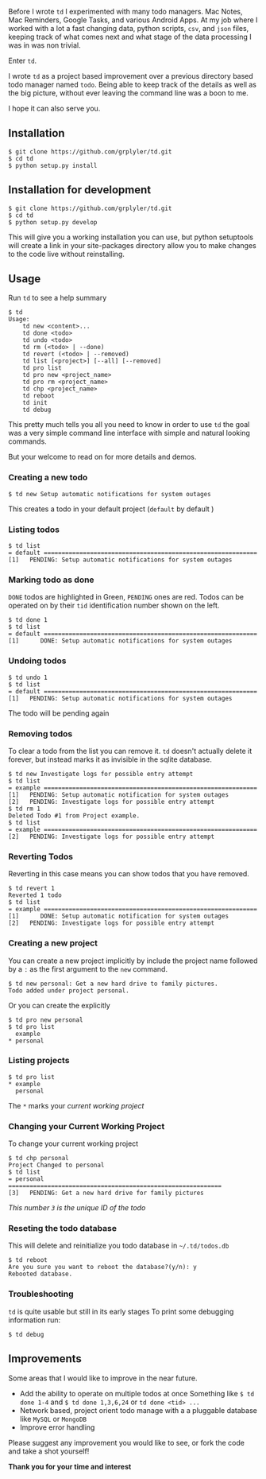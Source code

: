 Before I wrote `td` I experimented with many todo managers. Mac Notes,
Mac Reminders, Google Tasks, and various Android Apps.
At my job where I worked with a lot a fast changing data, python scripts,
`csv`, and `json` files, keeping track of what comes next and what stage of the data processing I was in was non trivial.

Enter `td`.

I wrote `td` as a project based improvement over a previous directory
based todo manager named `todo`. Being able to keep track of the details as well as the big picture, without ever leaving the command line was a boon
to me. 

I hope it can also serve you.

## Installation

```
$ git clone https://github.com/grplyler/td.git
$ cd td
$ python setup.py install
```

## Installation for development

```
$ git clone https://github.com/grplyler/td.git
$ cd td
$ python setup.py develop
```

This will give you a working installation you can use,
but python setuptools will create a link in your site-packages
directory allow you to make changes to the code live without reinstalling.

## Usage

Run `td` to see a help summary

```
$ td
Usage:
    td new <content>...
    td done <todo>
    td undo <todo>
    td rm (<todo> | --done)
    td revert (<todo> | --removed)
    td list [<project>] [--all] [--removed]
    td pro list
    td pro new <project_name>
    td pro rm <project_name>
    td chp <project_name>
    td reboot
    td init
    td debug
```

This pretty much tells you all you need to know in order to use
`td` the goal was a very simple command line interface with simple
and natural looking commands.

But your welcome to read on for more details and demos.

### Creating a new todo

```
$ td new Setup automatic notifications for system outages
```

This creates a todo in your default project (`default` by default )

### Listing todos

```
$ td list
= default ============================================================
[1]   PENDING: Setup automatic notifications for system outages
```

### Marking todo as done

`DONE` todos are highlighted in Green, `PENDING` ones are red.
Todos can be operated on by their `tid` identification number shown
on the left.

```
$ td done 1
$ td list
= default ============================================================
[1]      DONE: Setup automatic notifications for system outages
```

### Undoing todos

```
$ td undo 1
$ td list
= default ============================================================
[1]   PENDING: Setup automatic notifications for system outages
```

The todo will be pending again

### Removing todos

To clear a todo from the list you can remove it.
`td` doesn't actually delete it forever, but instead
marks it as invisible in the sqlite database.

```
$ td new Investigate logs for possible entry attempt
$ td list
= example ============================================================
[1]   PENDING: Setup automatic notification for system outages
[2]   PENDING: Investigate logs for possible entry attempt
$ td rm 1
Deleted Todo #1 from Project example.
$ td list
= example ============================================================
[2]   PENDING: Investigate logs for possible entry attempt
```

### Reverting Todos

Reverting in this case 
means you can show todos that you have removed.

```
$ td revert 1
Reverted 1 todo
$ td list
= example ============================================================
[1]      DONE: Setup automatic notification for system outages
[2]   PENDING: Investigate logs for possible entry attempt
```

### Creating a new project

You can create a new project implicitly by include the
project name followed by a `:`
as the first argument to the `new` command.

```
$ td new personal: Get a new hard drive to family pictures.
Todo added under project personal.
```

Or you can create the explicitly

```
$ td pro new personal
$ td pro list
  example
* personal
```

### Listing projects

```
$ td pro list
* example
  personal
```
The `*` marks your _current working project_

### Changing your Current Working Project

To change your current working project

```
$ td chp personal
Project Changed to personal
$ td list
= personal ============================================================
[3]   PENDING: Get a new hard drive for family pictures
```

_This number `3` is the unique ID of the todo_

### Reseting the todo database

This will delete and reinitialize you todo database in `~/.td/todos.db`

```
$ td reboot
Are you sure you want to reboot the database?(y/n): y
Rebooted database.
```

### Troubleshooting

`td` is quite usable but still in its early stages
To print some debugging information run:

```
$ td debug
```

## Improvements

Some areas that I would like to improve in the near future.

* Add the ability to operate on multiple todos at once Something like `$ td done 1-4` and `$ td done 1,3,6,24`
or `td done <tid> ...`
* Network based, project orient todo manage with a a pluggable database like `MySQL` or `MongoDB`
* Improve error handling 

Please suggest any improvement you would like to see,
or fork the code and take a shot yourself!

**Thank you for your time and interest**





